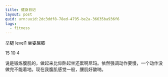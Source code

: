 ```yaml
---
title: 健身日记
layout: post
guid: urn:uuid:2dc3ddf8-78ed-4795-be2a-36635ba936f6
tags: 
  - fitness
---
```


举腿 level1 坐姿屈膝

15 10 4

说是锻炼腹肌的，做起来比仰卧起坐还累啊尼玛。依然强调动作要慢，一个动作没做完不能着地。现在我腹肌感觉一般，腰肌好酸呐。

